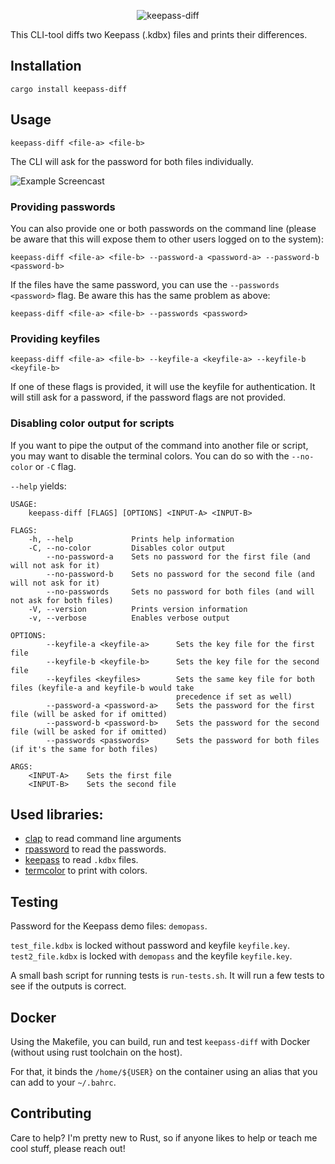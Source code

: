 <p align="center" style="text-align: center;">
  <img src="keepass-diff.svg" alt="keepass-diff" />
</p>

This CLI-tool diffs two Keepass (.kdbx) files and prints their differences.

## Installation

```
cargo install keepass-diff
```

## Usage

```
keepass-diff <file-a> <file-b>
```

The CLI will ask for the password for both files individually.

![Example Screencast](screencast.gif)

### Providing passwords

You can also provide one or both passwords on the command line (please be aware
that this will expose them to other users logged on to the system):

```
keepass-diff <file-a> <file-b> --password-a <password-a> --password-b <password-b>
```

If the files have the same password, you can use the `--passwords <password>`
flag. Be aware this has the same problem as above:

```
keepass-diff <file-a> <file-b> --passwords <password>
```

### Providing keyfiles

```
keepass-diff <file-a> <file-b> --keyfile-a <keyfile-a> --keyfile-b <keyfile-b>
```

If one of these flags is provided, it will use the keyfile for authentication.
It will still ask for a password, if the password flags are not provided.

### Disabling color output for scripts

If you want to pipe the output of the command into another file or script, you
may want to disable the terminal colors. You can do so with the `--no-color` or
`-C` flag.

`--help` yields:

```
USAGE:
    keepass-diff [FLAGS] [OPTIONS] <INPUT-A> <INPUT-B>

FLAGS:
    -h, --help             Prints help information
    -C, --no-color         Disables color output
        --no-password-a    Sets no password for the first file (and will not ask for it)
        --no-password-b    Sets no password for the second file (and will not ask for it)
        --no-passwords     Sets no password for both files (and will not ask for both files)
    -V, --version          Prints version information
    -v, --verbose          Enables verbose output

OPTIONS:
        --keyfile-a <keyfile-a>      Sets the key file for the first file
        --keyfile-b <keyfile-b>      Sets the key file for the second file
        --keyfiles <keyfiles>        Sets the same key file for both files (keyfile-a and keyfile-b would take
                                     precedence if set as well)
        --password-a <password-a>    Sets the password for the first file (will be asked for if omitted)
        --password-b <password-b>    Sets the password for the second file (will be asked for if omitted)
        --passwords <passwords>      Sets the password for both files (if it's the same for both files)

ARGS:
    <INPUT-A>    Sets the first file
    <INPUT-B>    Sets the second file
```

## Used libraries:

- [clap](https://clap.rs/) to read command line arguments
- [rpassword](https://github.com/conradkdotcom/rpassword) to read the passwords.
- [keepass](https://github.com/sseemayer/keepass-rs) to read `.kdbx` files.
- [termcolor](https://github.com/BurntSushi/termcolor) to print with colors.

## Testing

Password for the Keepass demo files: `demopass`.

`test_file.kdbx` is locked without password and keyfile `keyfile.key`.
`test2_file.kdbx` is locked with `demopass` and the keyfile `keyfile.key`.

A small bash script for running tests is `run-tests.sh`. It will run a few tests
to see if the outputs is correct.

## Docker

Using the Makefile, you can build, run and test `keepass-diff` with Docker (without using rust toolchain on the host).

For that, it binds the `/home/${USER}` on the container using an alias that you can add to your `~/.bahrc`.

## Contributing

Care to help? I'm pretty new to Rust, so if anyone likes to help or teach me
cool stuff, please reach out!
